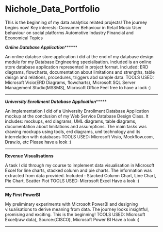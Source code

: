 # Nichole_Data_Portfolio
This is the beginning of my data analytics related projects!
The journey begins now!
Key interests:  Consumer Behaviour in Retail
                Music
                User behaviour on social platforms
                Automotive Industry
                Financial and Economical Topics
                
***Online Database Application*********

An online databse store application i did at the end of my database design module for my Database Engineering specialisation.
Included is an online store database application represented in project format.
Included: ERD diagrams, flowcharts, documentation about limitations and strengths, table deisgn and relations, procedures, triggers abd sample data.
TOOLS USED: Microsoft Visio(ERD Diagrams, flowcharts), Microsoft SQL Server Management Studio(MSSMS), Microsoft Office
Feel free to have a look :)

*****************************************


***University Enrollment Database Application********

An implementation I did of a University Enrollment Database Application mockup at the conclusion of my Web Service Database Design Class.
It includes: mockups, erd diagrams, UML diagrams, table diagrams, documentation about limitations and assumptions.
The main tasks was drawing mockups using tools, erd diagrams, uml technology and its interrelation with databases
TOOLS USED: Microsoft Visio, Mockflow.com, Draw.io, etc
Please have a look :)

****************************************


****Revenue Visualisations****

A task I did through my course to implement data visualisation in Microsoft Excel for line charts, stacked column and pie charts. The information was extracted from data provided.
Included : Stacked Column Chart, Line Chart, Pie Chart, Scatter Plot
TOOLS USED: Microsoft Excel
Have a look :)

**********************************************

****My First PowerBI****

My preliminary experiments with Microsoft PowerBI and designing visualisations to derive meaning from data. The journey looks insightful, promising and exciting. This is the beginning!
TOOLS USED: Microsoft Excel(raw data), Source:(CISCO), Microsoft Power BI
Have a look :)

******************************************************
